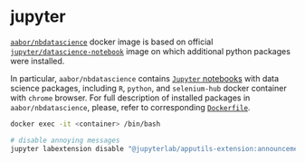 # jupyter

[`aabor/nbdatascience`](https://cloud.docker.com/repository/docker/aabor/nbdatascience) docker image is based on official [`jupyter/datascience-notebook`](https://hub.docker.com/r/jupyter/datascience-notebook/) image on which additional python packages were installed. 

In particular, `aabor/nbdatascience` contains [`Jupyter` notebooks](https://jupyter.org/) with data science packages, including `R`, `python`, and `selenium-hub` docker container with `chrome` browser. For full description of installed packages in `aabor/nbdatascience`, please, refer to corresponding [`Dockerfile`](https://github.com/aabor/jupyter/blob/master/nbdatascience/Dockerfile).


```sh
docker exec -it <container> /bin/bash

# disable annoying messages
jupyter labextension disable "@jupyterlab/apputils-extension:announcements"
```
